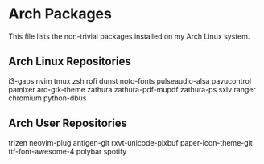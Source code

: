 Arch Packages
=============
This file lists the non-trivial packages installed on my Arch Linux system.

Arch Linux Repositories
-----------------------
i3-gaps
nvim
tmux
zsh
rofi
dunst
noto-fonts
pulseaudio-alsa
pavucontrol
pamixer
arc-gtk-theme
zathura
zathura-pdf-mupdf
zathura-ps
sxiv
ranger
chromium
python-dbus

Arch User Repositories
----------------------
trizen
neovim-plug
antigen-git
rxvt-unicode-pixbuf
paper-icon-theme-git
ttf-font-awesome-4
polybar
spotify

